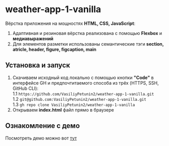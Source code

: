 # weather-app-1-vanilla

Вёрстка приложения на мощностях **HTML, CSS, JavaScript**:

1. Адаптивная и резиновая вёрстка реализована с помощью **Flexbox** и **медиавыражений**
2. Для элементов разметки использованы семантические тэги **section, atricle, header, figure, figcaption, main**

## Установка и запуск
1. Скачиваем исходный код локально с помощью кнопки **"Code"** в интерфейсе GH и предпочтитаемого способа из трёх (HTTPS, SSH, GitHub CLI):  
1.1 `https://github.com/VasiliyPetunin2/weather-app-1-vanilla.git`  
1.2 `git@github.com:VasiliyPetunin2/weather-app-1-vanilla.git`  
1.3 `gh repo clone VasiliyPetunin2/weather-app-1-vanilla`
2. Открываем **index.html** файл прямо в браузере

## Ознакомление с демо
Посмотреть демо можно вот [тут](https://weather-app-1-vanilla.vercel.app/)
